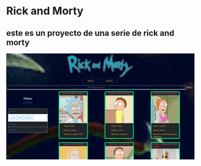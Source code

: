 # Rick and Morty

## este es un proyecto de una serie de rick and morty

![esta es una imagen de mi proyecto de rick and morty](./rick_morty.png)